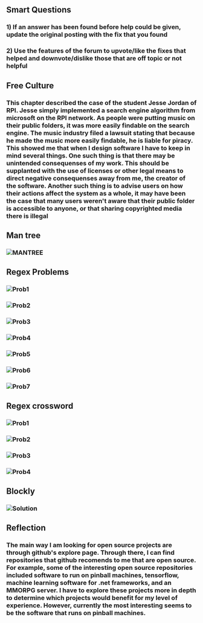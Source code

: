 ## Smart Questions
### 1) If an answer has been found before help could be given, update the original posting with the fix that you found
### 2) Use the features of the forum to upvote/like the fixes that helped and downvote/dislike those that are off topic or not helpful
## Free Culture
### This chapter described the case of the student Jesse Jordan of RPI. Jesse simply implemented a search engine algorithm from microsoft on the RPI network. As people were putting music on their public folders, it was more easily findable on the search engine. The music industry filed a lawsuit stating that because he made the music more easily findable, he is liable for piracy. This showed me that when I design software I have to keep in mind several things. One such thing is that there may be unintended consequenses of my work. This should be supplanted with the use of licenses or other legal means to direct negative consequenses away from me, the creator of the software. Another such thing is to advise users on how their actions affect the system as a whole, it may have been the case that many users weren't aware that their public folder is accessible to anyone, or that sharing copyrighted media there is illegal
## Man tree
### ![MANTREE](/images/mantree.jpg)
## Regex Problems
### ![Prob1](/images/Regex1.JPG)
### ![Prob2](/images/Regex2.JPG)
### ![Prob3](/images/Regex3JPG.JPG)
### ![Prob4](/images/Regex4.JPG)
### ![Prob5](/images/Regex5.JPG)
### ![Prob6](/images/Regex6.JPG)
### ![Prob7](/images/Regex7.JPG)
## Regex crossword
### ![Prob1](/images/RegexCross1.JPG)
### ![Prob2](/images/RegexCross2.JPG)
### ![Prob3](/images/RegexCross3.JPG)
### ![Prob4](/images/RegexCross4.JPG)
## Blockly
### ![Solution](/images/blockly.jpg)
## Reflection
### The main way I am looking for open source projects are through github's explore page. Through there, I can find repositories that github recomends to me that are open source. For example, some of the interesting open source repositories included software to run on pinball machines, tensorflow, machine learning software for .net frameworks, and an MMORPG server. I have to explore these projects more in depth to determine which projects would benefit for my level of experience. However, currently the most interesting seems to be the software that runs on pinball machines. 
